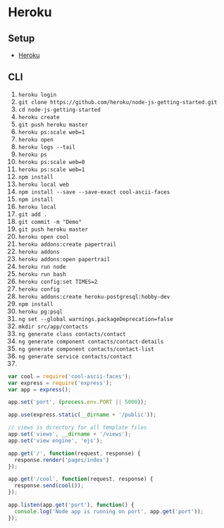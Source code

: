 # Heroku
## Setup
 * [Heroku](Heroku.com)
 
## CLI

1. `heroku login`
2. `git clone https://github.com/heroku/node-js-getting-started.git`
3. `cd node-js-getting-started`
4. `heroku create`
5. `git push heroku master`
6. `heroku ps:scale web=1`
7. `heroku open`
8. `heroku logs --tail`
9. `heroku ps`
10. `heroku ps:scale web=0`
11. `heroku ps:scale web=1`
12. `npm install`
13. `heroku local web`
14. `npm install --save --save-exact cool-ascii-faces`
15. `npm install`
16. `heroku local`
17. `git add .`
18. `git commit -m "Demo"`
19. `git push heroku master`
20. `heroku open cool`
21. `heroku addons:create papertrail`
22. `heroku addons`
23. `heroku addons:open papertrail`
24. `heroku run node`
25. `heroku run bash`
26. `heroku config:set TIMES=2`
27. `heroku config`
28. `heroku addons:create heroku-postgresql:hobby-dev`
29. `npm install`
30. `heroku pg:psql`
31. `ng set --global warnings.packageDeprecation=false`
32. `mkdir src/app/contacts`
33. `ng generate class contacts/contact`
34. `ng generate component contacts/contact-details`
35. `ng generate component contacts/contact-list`
36. `ng generate service contacts/contact`
37. 


```node.js
var cool = require('cool-ascii-faces');
var express = require('express');
var app = express();

app.set('port', (process.env.PORT || 5000));

app.use(express.static(__dirname + '/public'));

// views is directory for all template files
app.set('views', __dirname + '/views');
app.set('view engine', 'ejs');

app.get('/', function(request, response) {
  response.render('pages/index')
});

app.get('/cool', function(request, response) {
  response.send(cool());
});

app.listen(app.get('port'), function() {
  console.log('Node app is running on port', app.get('port'));
});
```
